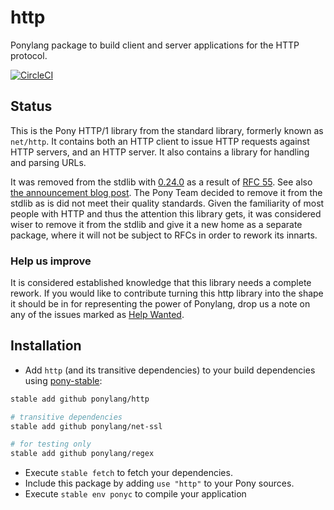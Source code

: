 # http

Ponylang package to build client and server applications for the HTTP protocol.

[![CircleCI](https://circleci.com/gh/ponylang/http/tree/master.svg?style=svg)](https://circleci.com/gh/ponylang/http/tree/master)

## Status

This is the Pony HTTP/1 library from the standard library, formerly known as `net/http`.
It contains both an HTTP client to issue HTTP requests against HTTP servers, and
an HTTP server. It also contains a library for handling and parsing URLs.

It was removed from the stdlib with [0.24.0](https://github.com/ponylang/ponyc/releases/tag/0.24.0) as a result of
[RFC 55](https://github.com/ponylang/rfcs/blob/master/text/0055-remove-http-server-from-stdlib.md). See also [the announcement blog post](https://www.ponylang.io/blog/2018/06/0.24.0-released/).
The Pony Team decided to remove it from the stdlib as is did not meet their quality standards.
Given the familiarity of most people with HTTP and thus the attention this library gets,
it was considered wiser to remove it from the stdlib and give it a new home as a separate
package, where it will not be subject to RFCs in order to rework its innarts.

### Help us improve

It is considered established knowledge that this library needs a complete rework.
If you would like to contribute turning this http library into the shape it should be in
for representing the power of Ponylang, drop us a note on any of the issues marked as
[Help Wanted](https://github.com/ponylang/http/labels/help%20wanted).


## Installation

* Add `http` (and its transitive dependencies) to your build dependencies using [pony-stable](https://github.com/ponylang/pony-stable):

```bash
stable add github ponylang/http

# transitive dependencies
stable add github ponylang/net-ssl

# for testing only
stable add github ponylang/regex
```

* Execute `stable fetch` to fetch your dependencies.
* Include this package by adding `use "http"` to your Pony sources.
* Execute `stable env ponyc` to compile your application

